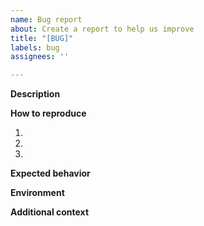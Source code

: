 ```yaml
---
name: Bug report
about: Create a report to help us improve
title: "[BUG]"
labels: bug
assignees: ''

---
```


**Description**
<!--- A clear and concise description of what the bug is. -->

**How to reproduce**
<!--- Steps to reproduce the behavior: -->

1.
2.
3.

**Expected behavior**
<!--- A clear and concise description of what you expected to happen. -->

**Environment**
<!-- Useful informations about your environment (package version, os, docker, etc...)-->

**Additional context**
<!-- Add any other context about the problem here. -->
